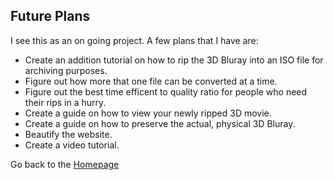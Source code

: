 ## Future Plans

I see this as an on going project. A few plans that I have are:
* Create an addition tutorial on how to rip the 3D Bluray into an ISO file for archiving purposes.
* Figure out how more that one file can be converted at a time.
* Figure out the best time efficent to quality ratio for people who need their rips in a hurry.
* Create a guide on how to view your newly ripped 3D movie.
* Create a guide on how to preserve the actual, physical 3D Bluray.
* Beautify the website.
* Create a video tutorial.


Go back to the [Homepage](index.md)

